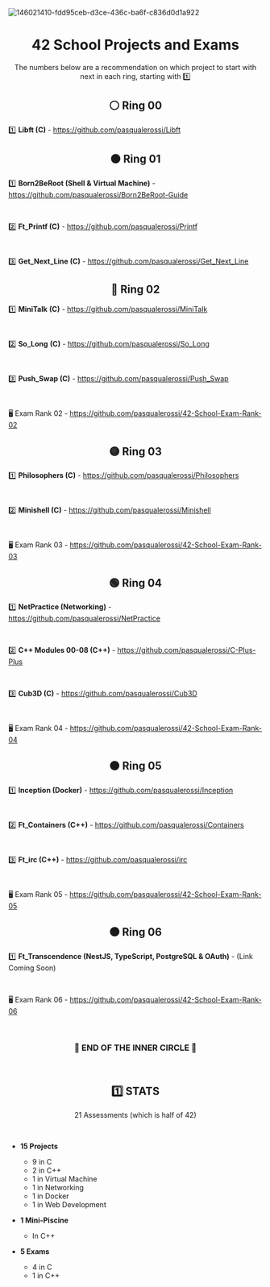 ![146021410-fdd95ceb-d3ce-436c-ba6f-c836d0d1a922](https://user-images.githubusercontent.com/58959408/193740708-11739deb-c890-4a47-ae49-9d2eb69faa30.png)

<div align="center">

# 42 School Projects and Exams

The numbers below are a recommendation on which project to start with next in each ring, starting with :one:

</div>

<div align="center">

## ⚪ Ring 00

</div>

1️⃣ **Libft (C)** - https://github.com/pasqualerossi/Libft

<div align="center">

## 🟠 Ring 01

</div>

1️⃣ **Born2BeRoot (Shell & Virtual Machine)** - https://github.com/pasqualerossi/Born2BeRoot-Guide

<br>

2️⃣ **Ft_Printf (C)** - https://github.com/pasqualerossi/Printf

<br>

3️⃣ **Get_Next_Line (C)** - https://github.com/pasqualerossi/Get_Next_Line 

<div align="center">

## 🔵 Ring 02

</div>

1️⃣ **MiniTalk** **(C)** - https://github.com/pasqualerossi/MiniTalk

<br>

2️⃣ **So_Long** **(C)** - https://github.com/pasqualerossi/So_Long

<br>

3️⃣ **Push_Swap (C)** - https://github.com/pasqualerossi/Push_Swap

<br>

🖥️ Exam Rank 02 - https://github.com/pasqualerossi/42-School-Exam-Rank-02

<div align="center">

## 🟡 Ring 03

</div>

1️⃣ **Philosophers (C)** - https://github.com/pasqualerossi/Philosophers

<br>

2️⃣ **Minishell (C)** - https://github.com/pasqualerossi/Minishell

<br>

🖥️ Exam Rank 03 - https://github.com/pasqualerossi/42-School-Exam-Rank-03 

<div align="center">

## 🟢 Ring 04

</div>

1️⃣ **NetPractice (Networking)** - https://github.com/pasqualerossi/NetPractice

<br>

2️⃣ **C++ Modules 00-08 (C++)** - https://github.com/pasqualerossi/C-Plus-Plus

<br>

3️⃣ **Cub3D (C)** - https://github.com/pasqualerossi/Cub3D

<br>

🖥️ Exam Rank 04 - https://github.com/pasqualerossi/42-School-Exam-Rank-04

<div align="center">

## 🟤 Ring 05

</div>

1️⃣ **Inception (Docker)** - https://github.com/pasqualerossi/Inception

<br>

2️⃣ **Ft_Containers (C++)** - https://github.com/pasqualerossi/Containers

<br>

3️⃣ **Ft_irc (C++)** - https://github.com/pasqualerossi/irc

<br>

🖥️ Exam Rank 05 - https://github.com/pasqualerossi/42-School-Exam-Rank-05

<div align="center">

## ⚫ Ring 06

</div>

1️⃣ **Ft_Transcendence (NestJS, TypeScript, PostgreSQL & OAuth)** - (Link Coming Soon) 

<br>

🖥️ Exam Rank 06 - https://github.com/pasqualerossi/42-School-Exam-Rank-06

<div align="center">

<br>

### :balloon: END OF THE INNER CIRCLE :balloon:

<br>

## :one: STATS

21 Assessments (which is half of 42)

</div>

<br>

- **15 Projects** 
  - 9 in C
  - 2 in C++
  - 1 in Virtual Machine
  - 1 in Networking
  - 1 in Docker
  - 1 in Web Development
  
- **1 Mini-Piscine**
  - In C++

- **5 Exams**
  - 4 in C 
  - 1 in C++
